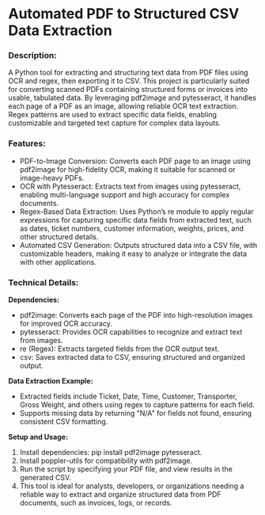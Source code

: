 # Automated PDF to Structured CSV Data Extraction

### Description: <br>
A Python tool for extracting and structuring text data from PDF files using OCR and regex, then exporting it to CSV. This project is particularly suited for converting scanned PDFs containing structured forms or invoices into usable, tabulated data. By leveraging pdf2image and pytesseract, it handles each page of a PDF as an image, allowing reliable OCR text extraction. Regex patterns are used to extract specific data fields, enabling customizable and targeted text capture for complex data layouts.

### Features: <br>
<ul>
  <li>
    PDF-to-Image Conversion: Converts each PDF page to an image using pdf2image for high-fidelity OCR, making it suitable for scanned or image-heavy PDFs.
  </li>
  <li>
    OCR with Pytesseract: Extracts text from images using pytesseract, enabling multi-language support and high accuracy for complex documents.
  </li>
  <li>
    Regex-Based Data Extraction: Uses Python’s re module to apply regular expressions for capturing specific data fields from extracted text, such as dates, ticket numbers, customer information, weights, prices, and other structured details.
  </li>
  <li>
    Automated CSV Generation: Outputs structured data into a CSV file, with customizable headers, making it easy to analyze or integrate the data with other applications.
  </li>
</ul>

### Technical Details: <br>
**Dependencies:** <br>
<ul>
  <li>
    pdf2image: Converts each page of the PDF into high-resolution images for improved OCR accuracy.
  </li>
  <li>
    pytesseract: Provides OCR capabilities to recognize and extract text from images.
  </li>
  <li>
    re (Regex): Extracts targeted fields from the OCR output text.
  </li>
  <li>
    csv: Saves extracted data to CSV, ensuring structured and organized output.
  </li>
</ul>

**Data Extraction Example:** <br>
<ul>
  <li>
    Extracted fields include Ticket, Date, Time, Customer, Transporter, Gross Weight, and others using regex to capture patterns for each field.
  </li>
  <li>
    Supports missing data by returning "N/A" for fields not found, ensuring consistent CSV formatting.
  </li>
</ul>

**Setup and Usage:** <br>
<ol>
  <li>
    Install dependencies: pip install pdf2image pytesseract.
  </li>
  <li>
    Install poppler-utils for compatibility with pdf2image.
  </li>
  <li>
    Run the script by specifying your PDF file, and view results in the generated CSV.
  </li>
  <li>
    This tool is ideal for analysts, developers, or organizations needing a reliable way to extract and organize structured data from PDF documents, such as invoices, logs, or records.
  </li>
</ol>
